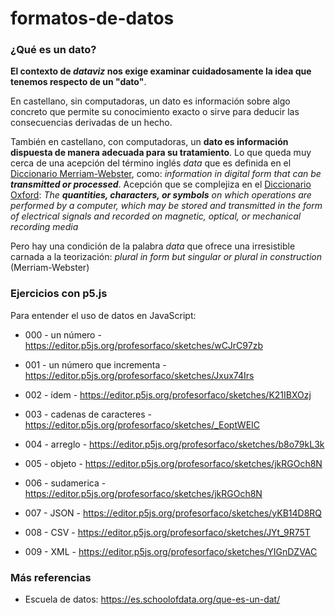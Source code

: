 # formatos-de-datos

### ¿Qué es un dato?

**El contexto de *dataviz* nos exige examinar cuidadosamente la idea que tenemos respecto de un "dato"**.

En castellano, sin computadoras, un dato es información sobre algo concreto que permite su conocimiento exacto o sirve para deducir las consecuencias derivadas de un hecho.

También en castellano, con computadoras, un **dato es información dispuesta de manera adecuada para su tratamiento**. Lo que queda muy cerca de una acepción del término inglés *data* que es definida en el [Diccionario Merriam-Webster](https://www.merriam-webster.com/dictionary/data), como: *information in digital form that can be **transmitted or processed***. Acepción que se complejiza en el [Diccionario Oxford](https://en.oxforddictionaries.com/definition/data): *The **quantities, characters, or symbols** on which operations are performed by a computer, which may be stored and transmitted in the form of electrical signals and recorded on magnetic, optical, or mechanical recording media*

Pero hay una condición de la palabra *data* que ofrece una irresistible carnada a la teorización: *plural in form but singular or plural in construction* (Merriam-Webster)


### Ejercicios con p5.js

Para entender el uso de datos en JavaScript: 

- 000 - un número - https://editor.p5js.org/profesorfaco/sketches/wCJrC97zb

- 001 - un número que incrementa - https://editor.p5js.org/profesorfaco/sketches/Jxux74Irs

- 002 - ídem - https://editor.p5js.org/profesorfaco/sketches/K21IBXOzj

- 003 - cadenas de caracteres - https://editor.p5js.org/profesorfaco/sketches/_EoptWEIC

- 004 - arreglo - https://editor.p5js.org/profesorfaco/sketches/b8o79kL3k

- 005 - objeto - https://editor.p5js.org/profesorfaco/sketches/jkRGOch8N

- 006 - sudamerica - https://editor.p5js.org/profesorfaco/sketches/jkRGOch8N

- 007 - JSON - https://editor.p5js.org/profesorfaco/sketches/yKB14D8RQ

- 008 - CSV - https://editor.p5js.org/profesorfaco/sketches/JYt_9R75T

- 009 - XML - https://editor.p5js.org/profesorfaco/sketches/YIGnDZVAC


### Más referencias

- Escuela de datos: https://es.schoolofdata.org/que-es-un-dat/
